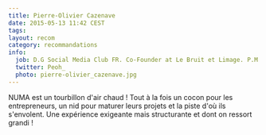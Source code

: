 ```yaml
---
title: Pierre-Olivier Cazenave
date: 2015-05-13 11:42 CEST
tags:
layout: recom
category: recommandations
info:
  job: D.G Social Media Club FR. Co-Founder at Le Bruit et Limage. P.M at APIdays Global Paris
  twitter: Peoh_
  photo: pierre-olivier_cazenave.jpg
---
```


NUMA est un tourbillon d'air chaud ! Tout à la fois un cocon pour les entrepreneurs, un nid pour maturer leurs projets et la piste d'où ils s'envolent. Une expérience exigeante mais structurante et dont on ressort grandi ! 